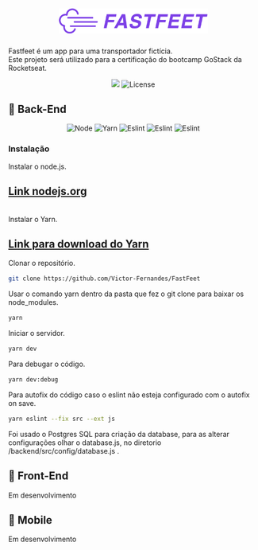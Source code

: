 <h1 align="center">
  <img alt="Fastfeet" title="Fastfeet" src=".github/logo-fastfeet.png" width="300px" />
</h1>

<p>
  Fastfeet é um app para uma transportador fictícia.
  </br>
  Este projeto será utilizado para a certificação do bootcamp GoStack da Rocketseat.
</p>

<p align="center">
  <img src="https://img.shields.io/github/languages/count/Victor-Fernandes/FastFeet?color=green">

  <img alt="License" src="https://img.shields.io/badge/license-MIT-%2304D361">
</p>

## :rocket: Back-End
<p align="center">
  <img alt="Node" src="https://img.shields.io/badge/node-v12.15.0-green">

  <img alt="Yarn" src="https://img.shields.io/badge/yarn-1.21.1-green">

  <img alt="Eslint" src="https://img.shields.io/badge/eslint-6.8.0-green">

  <img alt="Eslint" src="https://img.shields.io/badge/express-4.17.1-green">

  <img alt="Eslint" src="https://img.shields.io/badge/sequelize-5.21.4-green">
</p>



### Instalação

<p>
  Instalar o node.js.
  <h2><a href="https://nodejs.org/en/"> Link nodejs.org</a></h2>

  </br>
  Instalar o Yarn.
  <h2><a href="https://classic.yarnpkg.com/pt-BR/docs/install/#debian-stable"> 
  Link para download do Yarn</a></h2>
</p>

<p>
  Clonar o repositório.
</p>

```sh
git clone https://github.com/Victor-Fernandes/FastFeet
```

<p>
  Usar o comando yarn dentro da pasta que fez o git clone para baixar os node_modules.
</p>

```sh
yarn 
```
<p>
  Iniciar o servidor.
</p>

```sh
yarn dev
```

<p>
  Para debugar o código.
</p>

```sh
yarn dev:debug
```

<p>
  Para autofix do código caso o eslint não esteja configurado com o autofix on save.
</p>

```sh
yarn eslint --fix src --ext js
```

<p>
  Foi usado o Postgres SQL para criação da database, para as alterar configurações olhar o
  database.js, no diretorio /backend/src/config/database.js .
</p>

## :rocket: Front-End
<p>Em desenvolvimento</p>

## :rocket: Mobile
<p>Em desenvolvimento</p>